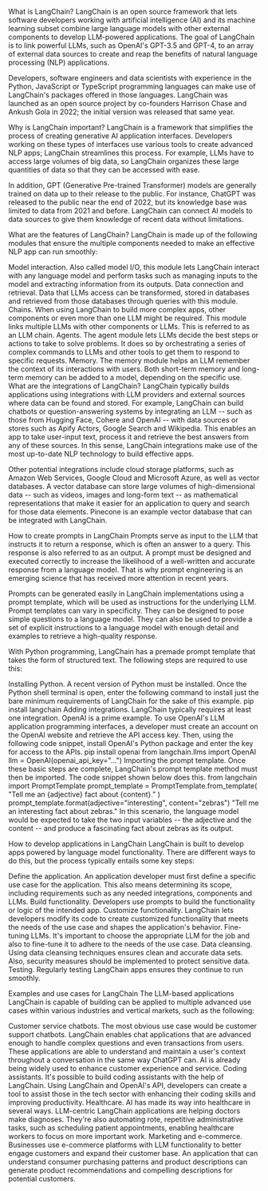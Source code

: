 What is LangChain?
LangChain is an open source framework that lets software developers working with artificial intelligence (AI) and its machine learning subset combine large language models with other external components to develop LLM-powered applications. The goal of LangChain is to link powerful LLMs, such as OpenAI's GPT-3.5 and GPT-4, to an array of external data sources to create and reap the benefits of natural language processing (NLP) applications.

Developers, software engineers and data scientists with experience in the Python, JavaScript or TypeScript programming languages can make use of LangChain's packages offered in those languages. LangChain was launched as an open source project by co-founders Harrison Chase and Ankush Gola in 2022; the initial version was released that same year.

Why is LangChain important?
LangChain is a framework that simplifies the process of creating generative AI application interfaces. Developers working on these types of interfaces use various tools to create advanced NLP apps; LangChain streamlines this process. For example, LLMs have to access large volumes of big data, so LangChain organizes these large quantities of data so that they can be accessed with ease.

In addition, GPT (Generative Pre-trained Transformer) models are generally trained on data up to their release to the public. For instance, ChatGPT was released to the public near the end of 2022, but its knowledge base was limited to data from 2021 and before. LangChain can connect AI models to data sources to give them knowledge of recent data without limitations.

What are the features of LangChain?
LangChain is made up of the following modules that ensure the multiple components needed to make an effective NLP app can run smoothly:

Model interaction. Also called model I/O, this module lets LangChain interact with any language model and perform tasks such as managing inputs to the model and extracting information from its outputs.
Data connection and retrieval. Data that LLMs access can be transformed, stored in databases and retrieved from those databases through queries with this module.
Chains. When using LangChain to build more complex apps, other components or even more than one LLM might be required. This module links multiple LLMs with other components or LLMs. This is referred to as an LLM chain.
Agents. The agent module lets LLMs decide the best steps or actions to take to solve problems. It does so by orchestrating a series of complex commands to LLMs and other tools to get them to respond to specific requests.
Memory. The memory module helps an LLM remember the context of its interactions with users. Both short-term memory and long-term memory can be added to a model, depending on the specific use.
What are the integrations of LangChain?
LangChain typically builds applications using integrations with LLM providers and external sources where data can be found and stored. For example, LangChain can build chatbots or question-answering systems by integrating an LLM -- such as those from Hugging Face, Cohere and OpenAI -- with data sources or stores such as Apify Actors, Google Search and Wikipedia. This enables an app to take user-input text, process it and retrieve the best answers from any of these sources. In this sense, LangChain integrations make use of the most up-to-date NLP technology to build effective apps.

Other potential integrations include cloud storage platforms, such as Amazon Web Services, Google Cloud and Microsoft Azure, as well as vector databases. A vector database can store large volumes of high-dimensional data -- such as videos, images and long-form text -- as mathematical representations that make it easier for an application to query and search for those data elements. Pinecone is an example vector database that can be integrated with LangChain.

How to create prompts in LangChain
Prompts serve as input to the LLM that instructs it to return a response, which is often an answer to a query. This response is also referred to as an output. A prompt must be designed and executed correctly to increase the likelihood of a well-written and accurate response from a language model. That is why prompt engineering is an emerging science that has received more attention in recent years.

Prompts can be generated easily in LangChain implementations using a prompt template, which will be used as instructions for the underlying LLM. Prompt templates can vary in specificity. They can be designed to pose simple questions to a language model. They can also be used to provide a set of explicit instructions to a language model with enough detail and examples to retrieve a high-quality response.

With Python programming, LangChain has a premade prompt template that takes the form of structured text. The following steps are required to use this:

Installing Python. A recent version of Python must be installed. Once the Python shell terminal is open, enter the following command to install just the bare minimum requirements of LangChain for the sake of this example.
pip install langchain
Adding integrations. LangChain typically requires at least one integration. OpenAI is a prime example. To use OpenAI's LLM application programming interfaces, a developer must create an account on the OpenAI website and retrieve the API access key. Then, using the following code snippet, install OpenAI's Python package and enter the key for access to the APIs.
pip install openai
from langchain.llms import OpenAI
llm = OpenAI(openai_api_key="...")
Importing the prompt template. Once these basic steps are complete, LangChain's prompt template method must then be imported. The code snippet shown below does this.
from langchain import PromptTemplate
prompt_template = PromptTemplate.from_template(
    "Tell me an {adjective} fact about {content}."
)
prompt_template.format(adjective="interesting", content="zebras")
"Tell me an interesting fact about zebras."
In this scenario, the language model would be expected to take the two input variables -- the adjective and the content -- and produce a fascinating fact about zebras as its output.

How to develop applications in LangChain
LangChain is built to develop apps powered by language model functionality. There are different ways to do this, but the process typically entails some key steps:

Define the application. An application developer must first define a specific use case for the application. This also means determining its scope, including requirements such as any needed integrations, components and LLMs.
Build functionality. Developers use prompts to build the functionality or logic of the intended app.
Customize functionality. LangChain lets developers modify its code to create customized functionality that meets the needs of the use case and shapes the application's behavior.
Fine-tuning LLMs. It's important to choose the appropriate LLM for the job and also to fine-tune it to adhere to the needs of the use case.
Data cleansing. Using data cleansing techniques ensures clean and accurate data sets. Also, security measures should be implemented to protect sensitive data.
Testing. Regularly testing LangChain apps ensures they continue to run smoothly.

Examples and use cases for LangChain
The LLM-based applications LangChain is capable of building can be applied to multiple advanced use cases within various industries and vertical markets, such as the following:

Customer service chatbots. The most obvious use case would be customer support chatbots. LangChain enables chat applications that are advanced enough to handle complex questions and even transactions from users. These applications are able to understand and maintain a user's context throughout a conversation in the same way ChatGPT can. AI is already being widely used to enhance customer experience and service.
Coding assistants. It's possible to build coding assistants with the help of LangChain. Using LangChain and OpenAI's API, developers can create a tool to assist those in the tech sector with enhancing their coding skills and improving productivity.
Healthcare. AI has made its way into healthcare in several ways. LLM-centric LangChain applications are helping doctors make diagnoses. They're also automating rote, repetitive administrative tasks, such as scheduling patient appointments, enabling healthcare workers to focus on more important work.
Marketing and e-commerce. Businesses use e-commerce platforms with LLM functionality to better engage customers and expand their customer base. An application that can understand consumer purchasing patterns and product descriptions can generate product recommendations and compelling descriptions for potential customers.